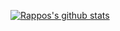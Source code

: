 [![Rappos's github stats](https://github-readme-stats.vercel.app/api?username=rappos)](https://github.com/anuraghazra/github-readme-stats)

